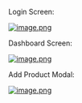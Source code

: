 Login Screen:

[![image.png](https://i.postimg.cc/NfHTT3C3/image.png)](https://postimg.cc/yk7kCbHj)


Dashboard Screen:

[![image.png](https://i.postimg.cc/hjVvhnts/image.png)](https://postimg.cc/k6Xqhk8R)

Add Product Modal:

[![image.png](https://i.postimg.cc/V69smFKH/image.png)](https://postimg.cc/Kkzh5tSn)
